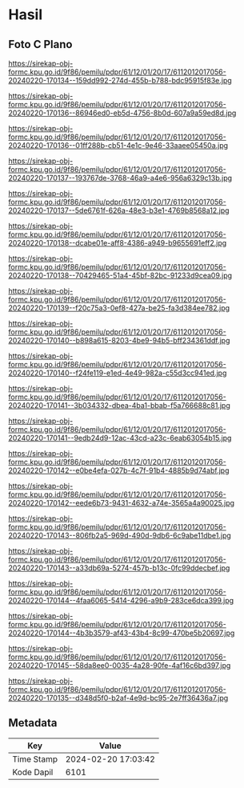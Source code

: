 # Hasil

## Foto C Plano

https://sirekap-obj-formc.kpu.go.id/9f86/pemilu/pdpr/61/12/01/20/17/6112012017056-20240220-170134--159dd992-274d-455b-b788-bdc95915f83e.jpg

https://sirekap-obj-formc.kpu.go.id/9f86/pemilu/pdpr/61/12/01/20/17/6112012017056-20240220-170136--86946ed0-eb5d-4756-8b0d-607a9a59ed8d.jpg

https://sirekap-obj-formc.kpu.go.id/9f86/pemilu/pdpr/61/12/01/20/17/6112012017056-20240220-170136--01ff288b-cb51-4e1c-9e46-33aaee05450a.jpg

https://sirekap-obj-formc.kpu.go.id/9f86/pemilu/pdpr/61/12/01/20/17/6112012017056-20240220-170137--193767de-3768-46a9-a4e6-956a6329c13b.jpg

https://sirekap-obj-formc.kpu.go.id/9f86/pemilu/pdpr/61/12/01/20/17/6112012017056-20240220-170137--5de6761f-626a-48e3-b3e1-4769b8568a12.jpg

https://sirekap-obj-formc.kpu.go.id/9f86/pemilu/pdpr/61/12/01/20/17/6112012017056-20240220-170138--dcabe01e-aff8-4386-a949-b9655691eff2.jpg

https://sirekap-obj-formc.kpu.go.id/9f86/pemilu/pdpr/61/12/01/20/17/6112012017056-20240220-170138--70429465-51a4-45bf-82bc-91233d9cea09.jpg

https://sirekap-obj-formc.kpu.go.id/9f86/pemilu/pdpr/61/12/01/20/17/6112012017056-20240220-170139--f20c75a3-0ef8-427a-be25-fa3d384ee782.jpg

https://sirekap-obj-formc.kpu.go.id/9f86/pemilu/pdpr/61/12/01/20/17/6112012017056-20240220-170140--b898a615-8203-4be9-94b5-bff234361ddf.jpg

https://sirekap-obj-formc.kpu.go.id/9f86/pemilu/pdpr/61/12/01/20/17/6112012017056-20240220-170140--f24fe119-e1ed-4e49-982a-c55d3cc941ed.jpg

https://sirekap-obj-formc.kpu.go.id/9f86/pemilu/pdpr/61/12/01/20/17/6112012017056-20240220-170141--3b034332-dbea-4ba1-bbab-f5a766688c81.jpg

https://sirekap-obj-formc.kpu.go.id/9f86/pemilu/pdpr/61/12/01/20/17/6112012017056-20240220-170141--9edb24d9-12ac-43cd-a23c-6eab63054b15.jpg

https://sirekap-obj-formc.kpu.go.id/9f86/pemilu/pdpr/61/12/01/20/17/6112012017056-20240220-170142--e0be4efa-027b-4c7f-91b4-4885b9d74abf.jpg

https://sirekap-obj-formc.kpu.go.id/9f86/pemilu/pdpr/61/12/01/20/17/6112012017056-20240220-170142--eede6b73-9431-4632-a74e-3565a4a90025.jpg

https://sirekap-obj-formc.kpu.go.id/9f86/pemilu/pdpr/61/12/01/20/17/6112012017056-20240220-170143--806fb2a5-969d-490d-9db6-6c9abe11dbe1.jpg

https://sirekap-obj-formc.kpu.go.id/9f86/pemilu/pdpr/61/12/01/20/17/6112012017056-20240220-170143--a33db69a-5274-457b-b13c-0fc99ddecbef.jpg

https://sirekap-obj-formc.kpu.go.id/9f86/pemilu/pdpr/61/12/01/20/17/6112012017056-20240220-170144--4faa6065-5414-4296-a9b9-283ce6dca399.jpg

https://sirekap-obj-formc.kpu.go.id/9f86/pemilu/pdpr/61/12/01/20/17/6112012017056-20240220-170144--4b3b3579-af43-43b4-8c99-470be5b20697.jpg

https://sirekap-obj-formc.kpu.go.id/9f86/pemilu/pdpr/61/12/01/20/17/6112012017056-20240220-170145--58da8ee0-0035-4a28-90fe-4af16c6bd397.jpg

https://sirekap-obj-formc.kpu.go.id/9f86/pemilu/pdpr/61/12/01/20/17/6112012017056-20240220-170135--d348d5f0-b2af-4e9d-bc95-2e7ff36436a7.jpg


## Metadata

| Key        | Value               |
| ---------- | ------------------- |
| Time Stamp | 2024-02-20 17:03:42 |
| Kode Dapil | 6101                |



